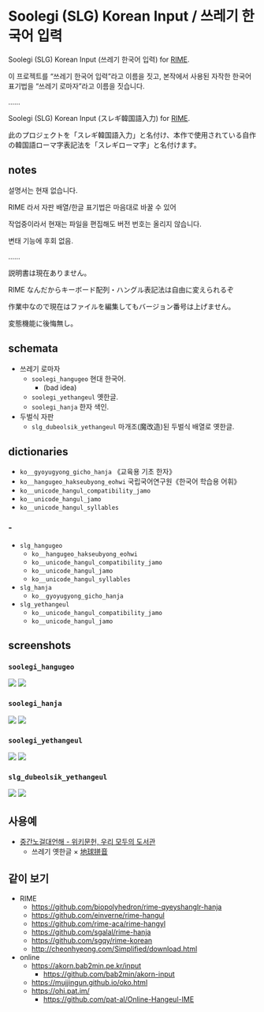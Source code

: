 # Soolegi (SLG) Korean Input / 쓰레기 한국어 입력

Soolegi (SLG) Korean Input (쓰레기 한국어 입력) for [RIME](https://rime.im/).

이 프로젝트를 “쓰레기 한국어 입력”라고 이름을 짓고, 본작에서 사용된 자작한 한국어 표기법을 “쓰레기 로마자”라고 이름을 짓습니다.

……

Soolegi (SLG) Korean Input (スレギ韓国語入力) for [RIME](https://rime.im/).

此のプロジェクトを「スレギ韓国語入力」と名付け、本作で使用されている自作の韓国語ローマ字表記法を「スレギローマ字」と名付けます。

## notes

설명서는 현재 없습니다.

RIME 라서 자판 배열/한글 표기법은 마음대로 바꿀 수 있어

작업중이라서 현재는 파일을 편집해도 버전 번호는 올리지 않습니다.

변태 기능에 후회 없음.

……

説明書は現在ありません。

RIME なんだからキーボード配列・ハングル表記法は自由に変えられるぞ

作業中なので現在はファイルを編集してもバージョン番号は上げません。

変態機能に後悔無し。

## schemata

* 쓰레기 로마자
  * `soolegi_hangugeo` 현대 한국어.
    * (bad idea)
  * `soolegi_yethangeul` 옛한글.
  * `soolegi_hanja` 한자 색인.
* 두벌식 자판
  * `slg_dubeolsik_yethangeul` 마개조(魔改造)된 두벌식 배열로 옛한글.

## dictionaries

* `ko__gyoyugyong_gicho_hanja` 《교육용 기초 한자》
* `ko__hangugeo_hakseubyong_eohwi` 국립국어연구원《한국어 학습용 어휘》
* `ko__unicode_hangul_compatibility_jamo`
* `ko__unicode_hangul_jamo`
* `ko__unicode_hangul_syllables`

### -

* `slg_hangugeo`
  * `ko__hangugeo_hakseubyong_eohwi`
  * `ko__unicode_hangul_compatibility_jamo`
  * `ko__unicode_hangul_jamo`
  * `ko__unicode_hangul_syllables`
* `slg_hanja`
  * `ko__gyoyugyong_gicho_hanja`
* `slg_yethangeul`
  * `ko__unicode_hangul_compatibility_jamo`
  * `ko__unicode_hangul_jamo`

## screenshots

### `soolegi_hangugeo`

<img src="https://gist.githubusercontent.com/szc126/b50caf5ceb06b50f72ea08ed95eb0051/raw/hangugeo_sagwa_a.png" />
<img src="https://gist.githubusercontent.com/szc126/b50caf5ceb06b50f72ea08ed95eb0051/raw/hangugeo_sagwa_b.png" />

### `soolegi_hanja`

<img src="https://gist.githubusercontent.com/szc126/b50caf5ceb06b50f72ea08ed95eb0051/raw/hanja_eum_a.png" />
<img src="https://gist.githubusercontent.com/szc126/b50caf5ceb06b50f72ea08ed95eb0051/raw/hanja_hun_geul.png" />

### `soolegi_yethangeul`

<img src="https://gist.githubusercontent.com/szc126/b50caf5ceb06b50f72ea08ed95eb0051/raw/yethangeul_ckjujelgg.png" />
<img src="https://gist.githubusercontent.com/szc126/b50caf5ceb06b50f72ea08ed95eb0051/raw/yethangeul_nogeoldae.png" />

### `slg_dubeolsik_yethangeul`

<img src="https://gist.githubusercontent.com/szc126/b50caf5ceb06b50f72ea08ed95eb0051/raw/yethangeul_ckjujelgg_dubeolsik.png" />
<img src="https://gist.githubusercontent.com/szc126/b50caf5ceb06b50f72ea08ed95eb0051/raw/yethangeul_nalasmal_dubeolsik.png" />

## 사용예

* [중간노걸대언해 - 위키문헌, 우리 모두의 도서관](https://ko.wikisource.org/wiki/중간노걸대언해)
  * 쓰레기 옛한글 × [地球拼音](https://github.com/rime/rime-terra-pinyin)

## 같이 보기

* RIME
  * https://github.com/biopolyhedron/rime-qyeyshanglr-hanja
  * https://github.com/einverne/rime-hangul
  * https://github.com/rime-aca/rime-hangyl
  * https://github.com/sgalal/rime-hanja
  * https://github.com/sgqy/rime-korean
  * http://cheonhyeong.com/Simplified/download.html
* online
  * https://akorn.bab2min.pe.kr/input
    * https://github.com/bab2min/akorn-input
  * https://mujjingun.github.io/oko.html
  * https://ohi.pat.im/
    * https://github.com/pat-al/Online-Hangeul-IME
